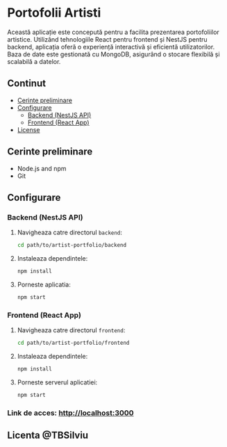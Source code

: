 # Portofolii Artisti

Această aplicație este concepută pentru a facilita prezentarea portofoliilor artistice. Utilizând tehnologiile React pentru frontend și NestJS pentru backend, aplicația oferă o experiență interactivă și eficientă utilizatorilor. Baza de date este gestionată cu MongoDB, asigurând o stocare flexibilă și scalabilă a datelor.

## Continut

- [Cerinte preliminare](#prerequisites)
- [Configurare](#setup)
    - [Backend (NestJS API)](#backend-nestjs-api)
    - [Frontend (React App)](#frontend-react-app)
- [License](#license)

## Cerinte preliminare

- Node.js and npm
- Git

## Configurare

### Backend (NestJS API)

1. Navigheaza catre directorul `backend`:

    ```bash
    cd path/to/artist-portfolio/backend
    ```

2. Instaleaza dependintele:

    ```bash
    npm install
    ```
   
3. Porneste aplicatia:

    ```bash
    npm start
    ```

### Frontend (React App)

1. Navigheaza catre directorul `frontend`:

    ```bash
    cd path/to/artist-portfolio/frontend
    ```

2. Instaleaza dependintele:

    ```bash
    npm install
    ```

3. Porneste serverul aplicatiei:

    ```bash
    npm start
    ```

### Link de acces: [http://localhost:3000](http://localhost:3000/)

## Licenta @TBSilviu

